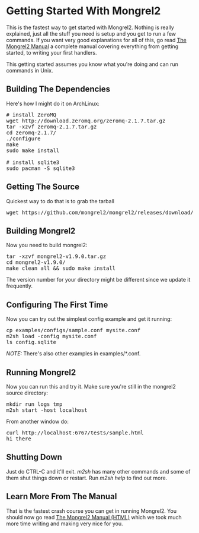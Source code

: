 Getting Started With Mongrel2
=============================

This is the fastest way to get started with Mongrel2.  Nothing is really
explained, just all the stuff you need is setup and you get to run a few
commands.  If you want very good explanations for all of this, go read [The
Mongrel2 Manual](http://mongrel2.org/manual/book-final.html) a complete
manual covering everything from getting started, to writing your first
handlers.

This getting started assumes you know what you're doing and can run commands in Unix.

Building The Dependencies
----------

Here's how I might do it on ArchLinux:

<pre>
# install ZeroMQ 
wget http://download.zeromq.org/zeromq-2.1.7.tar.gz 
tar -xzvf zeromq-2.1.7.tar.gz 
cd zeromq-2.1.7/ 
./configure 
make 
sudo make install 
 
# install sqlite3 
sudo pacman -S sqlite3 
</pre>


Getting The Source
------------------

Quickest way to do that is to grab the tarball

<pre>
wget https://github.com/mongrel2/mongrel2/releases/download/v1.9.0/mongrel2-v1.9.0.tar.gz
</pre>


Building Mongrel2
-----------------

Now you need to build mongrel2:

<pre>
tar -xzvf mongrel2-v1.9.0.tar.gz
cd mongrel2-v1.9.0/
make clean all && sudo make install
</pre>

The version number for your directory might be different since we 
update it frequently.


Configuring The First Time
------------------------------

Now you can try out the simplest config example and get it running:

<pre>
cp examples/configs/sample.conf mysite.conf
m2sh load -config mysite.conf
ls config.sqlite
</pre>

*NOTE:* There's also other examples in examples/*.conf.

Running Mongrel2
----------------

Now you can run this and try it.  Make sure you're still in the mongrel2 source directory:

<pre>
mkdir run logs tmp
m2sh start -host localhost
</pre>

From another window do:

<pre>
curl http://localhost:6767/tests/sample.html
hi there
</pre>


Shutting Down
-------------

Just do CTRL-C and it'll exit.  *m2sh* has many other commands and some of them
shut things down or restart.  Run *m2sh help* to find out more.



Learn More From The Manual
-------------------------

That is the fastest crash course you can get in running Mongrel2.  You
should now go read <a href="http://mongrel2.org/manual/book-final.html">The Mongrel2 Manual
 (HTML)</a> which we took much more time writing and making very nice for
you.

